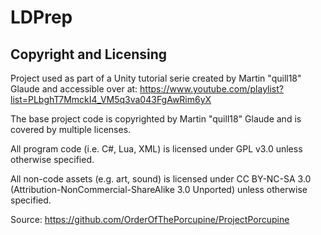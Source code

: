 # LDPrep

## Copyright and Licensing



Project used as part of a Unity tutorial serie created by Martin "quill18" Glaude and accessible over at: https://www.youtube.com/playlist?list=PLbghT7MmckI4_VM5q3va043FgAwRim6yX

The base project code is copyrighted by Martin "quill18" Glaude and is covered by multiple licenses.

All program code (i.e. C#, Lua, XML) is licensed under GPL v3.0 unless otherwise specified.

All non-code assets (e.g. art, sound) is licensed under CC BY-NC-SA 3.0 (Attribution-NonCommercial-ShareAlike 3.0 Unported) unless otherwise specified.

Source: https://github.com/OrderOfThePorcupine/ProjectPorcupine
